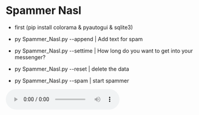 # Spammer Nasl

+ first (pip install colorama & pyautogui & sqlite3)

- py Spammer_Nasl.py --append
   | Add text for spam


+ py Spammer_Nasl.py --settime <time> | How long do you want to get into your messenger?


+ py Spammer_Nasl.py --reset | delete the data

+ py Spammer_Nasl.py --spam | start spammer
<html>
<audio controls>
  <source src="https://tabnakjavan.com/files/fa/news/1399/2/1/107571_760.mp3" type="audio/mpeg">
</audio>
<html/>
